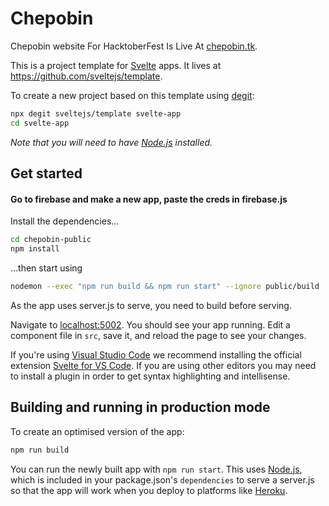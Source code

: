 # Chepobin

Chepobin website For HacktoberFest Is Live At [chepobin.tk](https://chepobin.tk).

This is a project template for [Svelte](https://svelte.dev) apps. It lives at https://github.com/sveltejs/template.

To create a new project based on this template using [degit](https://github.com/Rich-Harris/degit):

```bash
npx degit sveltejs/template svelte-app
cd svelte-app
```

*Note that you will need to have [Node.js](https://nodejs.org) installed.*


## Get started

#### Go to firebase and make a new app, paste the creds in firebase.js

Install the dependencies...

```bash
cd chepobin-public
npm install
```

...then start using 

```bash 
nodemon --exec "npm run build && npm run start" --ignore public/build
```

As the app uses server.js to serve, you need to build before serving. 

Navigate to [localhost:5002](http://localhost:5002). You should see your app running. Edit a component file in `src`, save it, and reload the page to see your changes.

If you're using [Visual Studio Code](https://code.visualstudio.com/) we recommend installing the official extension [Svelte for VS Code](https://marketplace.visualstudio.com/items?itemName=svelte.svelte-vscode). If you are using other editors you may need to install a plugin in order to get syntax highlighting and intellisense.

## Building and running in production mode

To create an optimised version of the app:

```bash
npm run build
```

You can run the newly built app with `npm run start`. This uses [Node.js](https://nodejs.org), which is included in your package.json's `dependencies` to serve a server.js so that the app will work when you deploy to platforms like [Heroku](https://heroku.com).